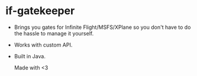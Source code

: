 # if-gatekeeper

- Brings you gates for Infinite Flight/MSFS/XPlane so you don't have to do the hassle to manage it yourself.
- Works with custom API.
- Built in Java.

  Made with <3 
